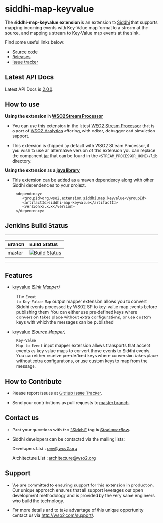 siddhi-map-keyvalue
======================================

The **siddhi-map-keyvalue extension** is an extension to <a target="_blank" href="https://wso2.github.io/siddhi">Siddhi</a>
that supports mapping incoming events with Key-Value map format to a stream at the source, and mapping a stream to Key-Value map events at the sink.

Find some useful links below:

* <a target="_blank" href="https://github.com/wso2-extensions/siddhi-map-keyvalue">Source code</a>
* <a target="_blank" href="https://github.com/wso2-extensions/siddhi-map-keyvalue/releases">Releases</a>
* <a target="_blank" href="https://github.com/wso2-extensions/siddhi-map-keyvalue/issues">Issue tracker</a>

## Latest API Docs

Latest API Docs is <a target="_blank" href="https://wso2-extensions.github.io/siddhi-map-keyvalue/api/2.0.0">2.0.0</a>.

## How to use

**Using the extension in <a target="_blank" href="https://github.com/wso2/product-sp">WSO2 Stream Processor</a>**

* You can use this extension in the latest <a target="_blank" href="https://github.com/wso2/product-sp/releases">WSO2 Stream Processor</a> that is a part of <a target="_blank" href="http://wso2.com/analytics?utm_source=gitanalytics&utm_campaign=gitanalytics_Jul17">WSO2 Analytics</a> offering, with editor, debugger and simulation support.

* This extension is shipped by default with WSO2 Stream Processor, if you wish to use an alternative version of this extension you can replace the component <a target="_blank" href="https://github.com/wso2-extensions/siddhi-map-keyvalue/releases">jar</a> that can be found in the `<STREAM_PROCESSOR_HOME>/lib` directory.

**Using the extension as a <a target="_blank" href="https://wso2.github.io/siddhi/documentation/running-as-a-java-library">java library</a>**

* This extension can be added as a maven dependency along with other Siddhi dependencies to your project.

```
     <dependency>
        <groupId>org.wso2.extension.siddhi.map.keyvalue</groupId>
        <artifactId>siddhi-map-keyvalue</artifactId>
        <version>x.x.x</version>
     </dependency>
```

## Jenkins Build Status

---

|  Branch | Build Status |
| :------ |:------------ |
| master  | [![Build Status](https://wso2.org/jenkins/job/siddhi/job/siddhi-map-keyvalue/badge/icon)](https://wso2.org/jenkins/job/siddhi/job/siddhi-map-keyvalue/) |

---

## Features

* <a target="_blank" href="https://wso2-extensions.github.io/siddhi-map-keyvalue/api/2.0.0/#keyvalue-sink-mapper">keyvalue</a> *<a target="_blank" href="http://siddhi.io/documentation/siddhi-5.x/query-guide-5.x/#sink-mapper">(Sink Mapper)</a>*<br><div style="padding-left: 1em;"><p>The <code>Event to Key-Value Map</code> output mapper extension allows you to convert Siddhi events processed by WSO2 SP to key-value map events before publishing them. You can either use pre-defined keys where conversion takes place without extra configurations, or use custom keys with which the messages can be published.</p></div>
* <a target="_blank" href="https://wso2-extensions.github.io/siddhi-map-keyvalue/api/2.0.0/#keyvalue-source-mapper">keyvalue</a> *<a target="_blank" href="http://siddhi.io/documentation/siddhi-5.x/query-guide-5.x/#source-mapper">(Source Mapper)</a>*<br><div style="padding-left: 1em;"><p><code>Key-Value Map to Event</code> input mapper extension allows transports that accept events as key value maps to convert those events to Siddhi events. You can either receive pre-defined keys where conversion takes place without extra configurations, or use custom keys to map from the message.</p></div>

## How to Contribute

  * Please report issues at <a target="_blank" href="https://github.com/wso2-extensions/siddhi-map-keyvalue/issues">GitHub Issue Tracker</a>.

  * Send your contributions as pull requests to <a target="_blank" href="https://github.com/wso2-extensions/siddhi-map-keyvalue/tree/master">master branch</a>.

## Contact us

 * Post your questions with the <a target="_blank" href="http://stackoverflow.com/search?q=siddhi">"Siddhi"</a> tag in <a target="_blank" href="http://stackoverflow.com/search?q=siddhi">Stackoverflow</a>.

 * Siddhi developers can be contacted via the mailing lists:

    Developers List   : [dev@wso2.org](mailto:dev@wso2.org)

    Architecture List : [architecture@wso2.org](mailto:architecture@wso2.org)

## Support

* We are committed to ensuring support for this extension in production. Our unique approach ensures that all support leverages our open development methodology and is provided by the very same engineers who build the technology.

* For more details and to take advantage of this unique opportunity contact us via <a target="_blank" href="http://wso2.com/support?utm_source=gitanalytics&utm_campaign=gitanalytics_Jul17">http://wso2.com/support/</a>.
